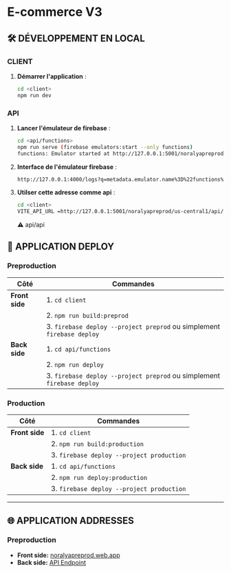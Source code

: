# E-commerce V3

## 🛠️ DÉVELOPPEMENT EN LOCAL

### CLIENT

1. **Démarrer l'application** :
   ```bash
   cd <client>
   npm run dev
   ```

### API

1. **Lancer l'émulateur de firebase** :
   ```bash
   cd <api/functions>
   npm run serve (firebase emulators:start --only functions)
   functions: Emulator started at http://127.0.0.1:5001/noralyapreprod/us-central1/api
   ```
2. **Interface de l'émulateur firebase** :

   ```bash
   http://127.0.0.1:4000/logs?q=metadata.emulator.name%3D%22functions%22

   ```

3. **Utilser cette adresse comme api** :
   ```bash
   cd <client>
   VITE_API_URL =http://127.0.0.1:5001/noralyapreprod/us-central1/api/api
   ```
   ⚠️ api/api

## 🚀 APPLICATION DEPLOY

### Preproduction

| **Côté**       | **Commandes**                                                          |
| -------------- | ---------------------------------------------------------------------- |
| **Front side** | 1. `cd client`                                                         |
|                | 2. `npm run build:preprod`                                             |
|                | 3. `firebase deploy --project preprod` ou simplement `firebase deploy` |
| **Back side**  | 1. `cd api/functions`                                                  |
|                | 2. `npm run deploy`                                                    |
|                | 3. `firebase deploy --project preprod` ou simplement `firebase deploy` |

### Production

| **Côté**       | **Commandes**                             |
| -------------- | ----------------------------------------- |
| **Front side** | 1. `cd client`                            |
|                | 2. `npm run build:production`             |
|                | 3. `firebase deploy --project production` |
| **Back side**  | 1. `cd api/functions`                     |
|                | 2. `npm run deploy:production`            |
|                | 3. `firebase deploy --project production` |

---

## 🌐 APPLICATION ADDRESSES

### Preproduction

- **Front side:** [noralyapreprod.web.app](https://noralyapreprod.web.app/)
- **Back side:** [API Endpoint](https://api-zcaf44vszq-uc.a.run.app/api)
